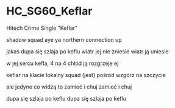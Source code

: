 # HC_SG60_Keflar
Hitech Crime Single "Keflar"

shadow squad aye ya
northern connection up

jakaś
dupa się szlaja po keflu
wiatr jej nie zniesie
wiatr ją uniesie

w jej sercu kefla, 4 na 4 
chłód ją rozgrzeje ej

keflar na klacie
lokalny squad
(jest) pośród wzgórz na szczycie

ale jedyne co widzą 
to zamieć i chuj
zamieć i chuj

dupa się szlaja po keflu
dupa się szlaja po keflu


